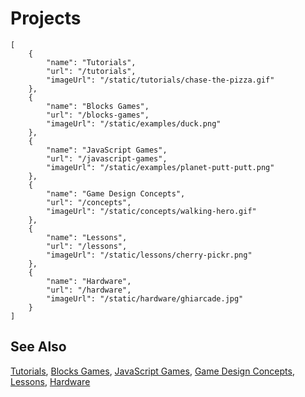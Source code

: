 # Projects

```codecard
[
    {
        "name": "Tutorials",
        "url": "/tutorials",
        "imageUrl": "/static/tutorials/chase-the-pizza.gif"
    },
    {
        "name": "Blocks Games",
        "url": "/blocks-games",
        "imageUrl": "/static/examples/duck.png"
    },
    {
        "name": "JavaScript Games",
        "url": "/javascript-games",
        "imageUrl": "/static/examples/planet-putt-putt.png"
    },
    {
        "name": "Game Design Concepts",
        "url": "/concepts",
        "imageUrl": "/static/concepts/walking-hero.gif"
    },
    {
        "name": "Lessons",
        "url": "/lessons",
        "imageUrl": "/static/lessons/cherry-pickr.png"
    },
    {
        "name": "Hardware",
        "url": "/hardware",
        "imageUrl": "/static/hardware/ghiarcade.jpg"
    }
]
```

## See Also

[Tutorials](/tutorials),
[Blocks Games](/blocks-games),
[JavaScript Games](/javascript-games),
[Game Design Concepts](/concepts),
[Lessons](/lessons),
[Hardware](/hardware)

